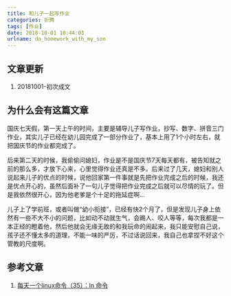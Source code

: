```yaml
---
title: 和儿子一起写作业
categories: 折腾
tags: [作业]
date: 2018-10-01 10:44:03
urlname: do_homework_with_my_son
---
```


## 文章更新

1. 20181001-初次成文

## 为什么会有这篇文章

国庆七天假，第一天上午的时间，主要是辅导儿子写作业，抄写、数字、拼音三门作业，其实儿子已经在幼儿园完成了一部分作业了，基本上用了1个小时左右，就把国庆节的作业都完成了。

后来第二天的时候，我偷偷问媳妇，作业是不是国庆节7天每天都有，被告知就之前的那么多，才放下心来，心里觉得作业还真是不多。后来过了几天，媳妇和别人说起来儿子的优点的时候，说他回家第一件事就是先把作业完成之后的时候，我还是优点开心的，虽然后面补了一句儿子觉得把作业完成之后就可以尽情的玩了。但是我依然很开心，因为他老爹是个十足的拖延症啊...

儿子上了学前班，或者叫做“幼小衔接”，已经有快2个月了，但是发现儿子身上依然有一些不大不小的问题，比如动不动就生气，会踢人、咬人等等，每次我都是一本正经的瞪着他，然后他就会无缘无故的和我玩命的闹起来，我只能安慰自己说，孩子还不懂太多的道理，不能一味的严厉，不过话说回来，我自己也拿捏不好这个管教的尺度啊。



## 参考文章

1. [每天一个linux命令（35）：ln 命令](http://www.cnblogs.com/peida/archive/2012/12/11/2812294.html)